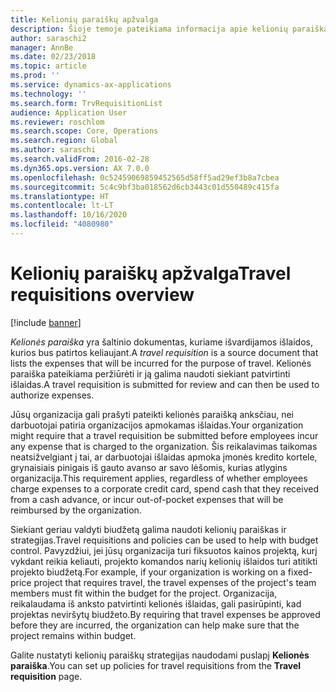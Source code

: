 ```yaml
---
title: Kelionių paraiškų apžvalga
description: Šioje temoje pateikiama informacija apie kelionių paraiškas. Kelionės paraiškoje dokumentuojamos išlaidos, kurios bus patirtos keliaujant.
author: saraschi2
manager: AnnBe
ms.date: 02/23/2018
ms.topic: article
ms.prod: ''
ms.service: dynamics-ax-applications
ms.technology: ''
ms.search.form: TrvRequisitionList
audience: Application User
ms.reviewer: roschlom
ms.search.scope: Core, Operations
ms.search.region: Global
ms.author: saraschi
ms.search.validFrom: 2016-02-28
ms.dyn365.ops.version: AX 7.0.0
ms.openlocfilehash: 0c52459069859452565d58ff5ad29ef3b8a7cbea
ms.sourcegitcommit: 5c4c9bf3ba018562d6cb3443c01d550489c415fa
ms.translationtype: HT
ms.contentlocale: lt-LT
ms.lasthandoff: 10/16/2020
ms.locfileid: "4080980"
---
```

# <a name="travel-requisitions-overview"></a><span data-ttu-id="27085-104">Kelionių paraiškų apžvalga</span><span class="sxs-lookup"><span data-stu-id="27085-104">Travel requisitions overview</span></span>

[!include [banner](../includes/banner.md)]

<span data-ttu-id="27085-105">*Kelionės paraiška* yra šaltinio dokumentas, kuriame išvardijamos išlaidos, kurios bus patirtos keliaujant.</span><span class="sxs-lookup"><span data-stu-id="27085-105">A *travel requisition* is a source document that lists the expenses that will be incurred for the purpose of travel.</span></span> <span data-ttu-id="27085-106">Kelionės paraiška pateikiama peržiūrėti ir ją galima naudoti siekiant patvirtinti išlaidas.</span><span class="sxs-lookup"><span data-stu-id="27085-106">A travel requisition is submitted for review and can then be used to authorize expenses.</span></span>

<span data-ttu-id="27085-107">Jūsų organizacija gali prašyti pateikti kelionės paraišką anksčiau, nei darbuotojai patiria organizacijos apmokamas išlaidas.</span><span class="sxs-lookup"><span data-stu-id="27085-107">Your organization might require that a travel requisition be submitted before employees incur any expense that is charged to the organization.</span></span> <span data-ttu-id="27085-108">Šis reikalavimas taikomas neatsižvelgiant į tai, ar darbuotojai išlaidas apmoka įmonės kredito kortele, grynaisiais pinigais iš gauto avanso ar savo lėšomis, kurias atlygins organizacija.</span><span class="sxs-lookup"><span data-stu-id="27085-108">This requirement applies, regardless of whether employees charge expenses to a corporate credit card, spend cash that they received from a cash advance, or incur out-of-pocket expenses that will be reimbursed by the organization.</span></span>

<span data-ttu-id="27085-109">Siekiant geriau valdyti biudžetą galima naudoti kelionių paraiškas ir strategijas.</span><span class="sxs-lookup"><span data-stu-id="27085-109">Travel requisitions and policies can be used to help with budget control.</span></span> <span data-ttu-id="27085-110">Pavyzdžiui, jei jūsų organizacija turi fiksuotos kainos projektą, kurį vykdant reikia keliauti, projekto komandos narių kelionių išlaidos turi atitikti projekto biudžetą.</span><span class="sxs-lookup"><span data-stu-id="27085-110">For example, if your organization is working on a fixed-price project that requires travel, the travel expenses of the project's team members must fit within the budget for the project.</span></span> <span data-ttu-id="27085-111">Organizacija, reikalaudama iš anksto patvirtinti kelionės išlaidas, gali pasirūpinti, kad projektas neviršytų biudžeto.</span><span class="sxs-lookup"><span data-stu-id="27085-111">By requiring that travel expenses be approved before they are incurred, the organization can help make sure that the project remains within budget.</span></span>

<span data-ttu-id="27085-112">Galite nustatyti kelionių paraiškų strategijas naudodami puslapį **Kelionės paraiška**.</span><span class="sxs-lookup"><span data-stu-id="27085-112">You can set up policies for travel requisitions from the **Travel requisition** page.</span></span>
